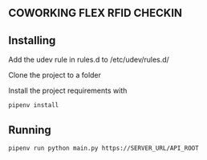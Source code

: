 COWORKING FLEX RFID CHECKIN
----------------------------

Installing
-----------

Add the udev rule in rules.d to /etc/udev/rules.d/

Clone the project to a folder

Install the project requirements with

    pipenv install

Running
---------

    pipenv run python main.py https://SERVER_URL/API_ROOT